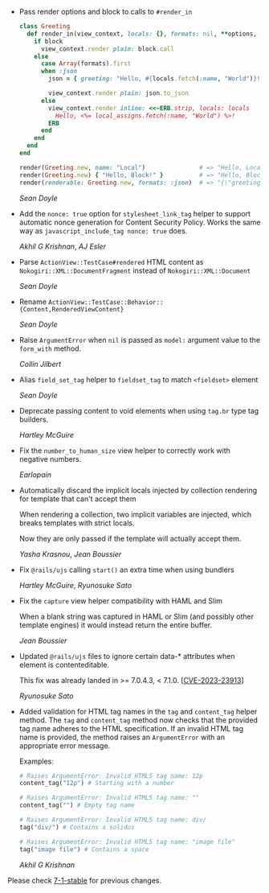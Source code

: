 *   Pass render options and block to calls to `#render_in`

    ```ruby
    class Greeting
      def render_in(view_context, locals: {}, formats: nil, **options, &block)
        if block
          view_context.render plain: block.call
        else
          case Array(formats).first
          when :json
            json = { greeting: "Hello, #{locals.fetch(:name, "World")}!" }

            view_context.render plain: json.to_json
          else
            view_context.render inline: <<~ERB.strip, locals: locals
              Hello, <%= local_assigns.fetch(:name, "World") %>!
            ERB
          end
        end
      end
    end

    render(Greeting.new, name: "Local")               # => "Hello, Local!"
    render(Greeting.new) { "Hello, Block!" }          # => "Hello, Block!"
    render(renderable: Greeting.new, formats: :json)  # => "{\"greeting\":\"Hello, World!\"}"
    ```

    *Sean Doyle*

*   Add the `nonce: true` option for `stylesheet_link_tag` helper to support automatic nonce generation for Content Security Policy.
    Works the same way as `javascript_include_tag nonce: true` does.

    *Akhil G Krishnan*, *AJ Esler*

*   Parse `ActionView::TestCase#rendered` HTML content as `Nokogiri::XML::DocumentFragment` instead of `Nokogiri::XML::Document`

    *Sean Doyle*

*   Rename `ActionView::TestCase::Behavior::{Content,RenderedViewContent}`

    *Sean Doyle*

*   Raise `ArgumentError` when `nil` is passed as `model:` argument value to the `form_with` method.

    *Collin Jilbert*

*   Alias `field_set_tag` helper to `fieldset_tag` to match `<fieldset>` element

    *Sean Doyle*

*   Deprecate passing content to void elements when using `tag.br` type tag builders.

    *Hartley McGuire*

*   Fix the `number_to_human_size` view helper to correctly work with negative numbers.

    *Earlopain*

*   Automatically discard the implicit locals injected by collection rendering for template that can't accept them

    When rendering a collection, two implicit variables are injected, which breaks templates with strict locals.

    Now they are only passed if the template will actually accept them.

    *Yasha Krasnou*, *Jean Boussier*

*   Fix `@rails/ujs` calling `start()` an extra time when using bundlers

    *Hartley McGuire*, *Ryunosuke Sato*

*   Fix the `capture` view helper compatibility with HAML and Slim

    When a blank string was captured in HAML or Slim (and possibly other template engines)
    it would instead return the entire buffer.

    *Jean Boussier*

*   Updated `@rails/ujs` files to ignore certain data-* attributes when element is contenteditable.

    This fix was already landed in >= 7.0.4.3, < 7.1.0.
    [[CVE-2023-23913](https://github.com/advisories/GHSA-xp5h-f8jf-rc8q)]

    *Ryunosuke Sato*

*   Added validation for HTML tag names in the `tag` and `content_tag` helper method. The `tag` and
    `content_tag` method now checks that the provided tag name adheres to the HTML specification. If
    an invalid HTML tag name is provided, the method raises an `ArgumentError` with an appropriate error
    message.

    Examples:

    ```ruby
    # Raises ArgumentError: Invalid HTML5 tag name: 12p
    content_tag("12p") # Starting with a number

    # Raises ArgumentError: Invalid HTML5 tag name: ""
    content_tag("") # Empty tag name

    # Raises ArgumentError: Invalid HTML5 tag name: div/
    tag("div/") # Contains a solidus

    # Raises ArgumentError: Invalid HTML5 tag name: "image file"
    tag("image file") # Contains a space
    ```

    *Akhil G Krishnan*

Please check [7-1-stable](https://github.com/rails/rails/blob/7-1-stable/actionview/CHANGELOG.md) for previous changes.

